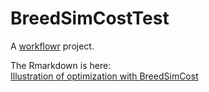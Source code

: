 # BreedSimCostTest

A [workflowr][] project.

[workflowr]: https://github.com/jdblischak/workflowr

The Rmarkdown is here:  
[Illustration of optimization with BreedSimCost](https://jeanlucj.github.io/BreedSimCostTest/)
